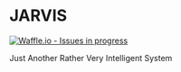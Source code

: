 # JARVIS

[![Waffle.io - Issues in progress](https://badge.waffle.io/evamy/jarvis.png?label=in%20progress&title=In%20Progress)](http://waffle.io/evamy/jarvis)

Just Another Rather Very Intelligent System

